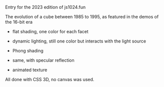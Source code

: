 Entry for the 2023 edition of js1024.fun

The evolution of a cube between 1985 to 1995, as featured in the demos of the 16-bit era

 - flat shading, one color for each facet
 
 - dynamic lighting, still one color but interacts with the light source
 
 - Phong shading 
 
 - same, with specular reflection
 
 - animated texture
 
 
All done with CSS 3D, no canvas was used.
